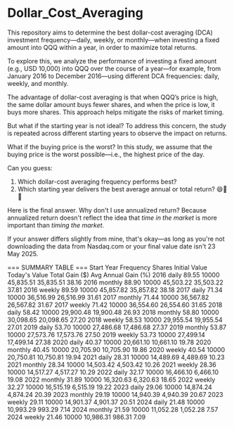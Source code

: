 # Dollar_Cost_Averaging

This repository aims to determine the best dollar-cost averaging (DCA) investment frequency—daily, weekly, or monthly—when investing a fixed amount into QQQ within a year, in order to maximize total returns.

To explore this, we analyze the performance of investing a fixed amount (e.g., USD 10,000) into QQQ over the course of a year—for example, from January 2016 to December 2016—using different DCA frequencies: daily, weekly, and monthly.

The advantage of dollar-cost averaging is that when QQQ’s price is high, the same dollar amount buys fewer shares, and when the price is low, it buys more shares. This approach helps mitigate the risks of market timing.

But what if the starting year is not ideal? To address this concern, the study is repeated across different starting years to observe the impact on returns.

What if the buying price is the worst? In this study, we assume that the buying price is the worst possible—i.e., the highest price of the day.

Can you guess:
  1. Which dollar-cost averaging frequency performs best?
  2. Which starting year delivers the best average annual or total return? 😄😬🤫

Here is the final answer. Why don't I use annualized return? Because annualized return doesn't reflect the idea that *time in the market* is more important than *timing the market*.

If your answer differs slightly from mine, that's okay—as long as you're not downloading the data from Nasdaq.com or your final value date isn't 23 May 2025.

=== SUMMARY TABLE ===
 Start Year Frequency  Shares  Initial Value  Today's Value  Total Gain ($)  Avg Annual Gain (%)
       2016     daily   89.55          10000      45,835.51       35,835.51                38.16
       2016   monthly   88.90          10000      45,503.22       35,503.22                37.81
       2016    weekly   89.59          10000      45,857.82       35,857.82                38.18
       2017     daily   71.34          10000      36,516.99       26,516.99                31.61
       2017   monthly   71.44          10000      36,567.82       26,567.82                31.67
       2017    weekly   71.42          10000      36,554.60       26,554.60                31.65
       2018     daily   58.42          10000      29,900.48       19,900.48                26.93
       2018   monthly   58.80          10000      30,098.65       20,098.65                27.20
       2018    weekly   58.53          10000      29,955.54       19,955.54                27.01
       2019     daily   53.70          10000      27,486.68       17,486.68                27.37
       2019   monthly   53.87          10000      27,573.76       17,573.76                27.50
       2019    weekly   53.73          10000      27,499.14       17,499.14                27.38
       2020     daily   40.37          10000      20,661.10       10,661.10                19.78
       2020   monthly   40.45          10000      20,705.90       10,705.90                19.86
       2020    weekly   40.54          10000      20,750.81       10,750.81                19.94
       2021     daily   28.31          10000      14,489.69        4,489.69                10.23
       2021   monthly   28.34          10000      14,503.42        4,503.42                10.26
       2021    weekly   28.36          10000      14,517.27        4,517.27                10.29
       2022     daily   32.17          10000      16,466.10        6,466.10                19.08
       2022   monthly   31.89          10000      16,320.63        6,320.63                18.65
       2022    weekly   32.27          10000      16,515.19        6,515.19                19.22
       2023     daily   29.06          10000      14,874.24        4,874.24                20.39
       2023   monthly   29.19          10000      14,940.39        4,940.39                20.67
       2023    weekly   29.11          10000      14,901.37        4,901.37                20.51
       2024     daily   21.48          10000      10,993.29          993.29                 7.14
       2024   monthly   21.59          10000      11,052.28        1,052.28                 7.57
       2024    weekly   21.46          10000      10,986.31          986.31                 7.09
